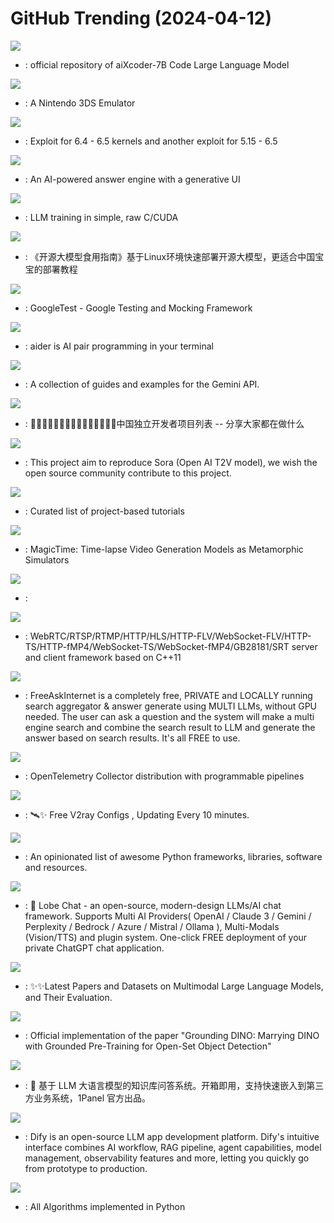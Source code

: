 # GitHub Trending (2024-04-12)

![](https://img.shields.io/badge/Python-New%2051-green?style=flat-square&logo=appveyor)
- [](https://github.comundefined): official repository of aiXcoder-7B Code Large Language Model

![](https://img.shields.io/badge/C%2B%2B-New%20204-green?style=flat-square&logo=appveyor)
- [](https://github.comundefined): A Nintendo 3DS Emulator

![](https://img.shields.io/badge/C-New%2090-green?style=flat-square&logo=appveyor)
- [](https://github.comundefined): Exploit for 6.4 - 6.5 kernels and another exploit for 5.15 - 6.5

![](https://img.shields.io/badge/TypeScript-New%20405-green?style=flat-square&logo=appveyor)
- [](https://github.comundefined): An AI-powered answer engine with a generative UI

![](https://img.shields.io/badge/Cuda-New%202-green?style=flat-square&logo=appveyor)
- [](https://github.comundefined): LLM training in simple, raw C/CUDA

![](https://img.shields.io/badge/Jupyter%20Notebook-New%20143-green?style=flat-square&logo=appveyor)
- [](https://github.comundefined): 《开源大模型食用指南》基于Linux环境快速部署开源大模型，更适合中国宝宝的部署教程

![](https://img.shields.io/badge/C%2B%2B-New%20122-green?style=flat-square&logo=appveyor)
- [](https://github.comundefined): GoogleTest - Google Testing and Mocking Framework

![](https://img.shields.io/badge/Python-New%20334-green?style=flat-square&logo=appveyor)
- [](https://github.comundefined): aider is AI pair programming in your terminal

![](https://img.shields.io/badge/Jupyter%20Notebook-New%20117-green?style=flat-square&logo=appveyor)
- [](https://github.comundefined): A collection of guides and examples for the Gemini API.

![](https://img.shields.io/badge/none-New%20250-green?style=flat-square&logo=appveyor)
- [](https://github.comundefined): 👩🏿‍💻👨🏾‍💻👩🏼‍💻👨🏽‍💻👩🏻‍💻中国独立开发者项目列表 -- 分享大家都在做什么

![](https://img.shields.io/badge/Python-New%20236-green?style=flat-square&logo=appveyor)
- [](https://github.comundefined): This project aim to reproduce Sora (Open AI T2V model), we wish the open source community contribute to this project.

![](https://img.shields.io/badge/none-New%20468-green?style=flat-square&logo=appveyor)
- [](https://github.comundefined): Curated list of project-based tutorials

![](https://img.shields.io/badge/Python-New%20109-green?style=flat-square&logo=appveyor)
- [](https://github.comundefined): MagicTime: Time-lapse Video Generation Models as Metamorphic Simulators

![](https://img.shields.io/badge/TypeScript-New%2077-green?style=flat-square&logo=appveyor)
- [](https://github.comundefined): 

![](https://img.shields.io/badge/C%2B%2B-New%209-green?style=flat-square&logo=appveyor)
- [](https://github.comundefined): WebRTC/RTSP/RTMP/HTTP/HLS/HTTP-FLV/WebSocket-FLV/HTTP-TS/HTTP-fMP4/WebSocket-TS/WebSocket-fMP4/GB28181/SRT server and client framework based on C++11

![](https://img.shields.io/badge/Python-New%20847-green?style=flat-square&logo=appveyor)
- [](https://github.comundefined): FreeAskInternet is a completely free, PRIVATE and LOCALLY running search aggregator & answer generate using MULTI LLMs, without GPU needed. The user can ask a question and the system will make a multi engine search and combine the search result to LLM and generate the answer based on search results. It's all FREE to use.

![](https://img.shields.io/badge/Go-New%2036-green?style=flat-square&logo=appveyor)
- [](https://github.comundefined): OpenTelemetry Collector distribution with programmable pipelines

![](https://img.shields.io/badge/Python-New%20104-green?style=flat-square&logo=appveyor)
- [](https://github.comundefined): 🛰️✨ Free V2ray Configs , Updating Every 10 minutes.

![](https://img.shields.io/badge/Python-New%20167-green?style=flat-square&logo=appveyor)
- [](https://github.comundefined): An opinionated list of awesome Python frameworks, libraries, software and resources.

![](https://img.shields.io/badge/TypeScript-New%20202-green?style=flat-square&logo=appveyor)
- [](https://github.comundefined): 🤯 Lobe Chat - an open-source, modern-design LLMs/AI chat framework. Supports Multi AI Providers( OpenAI / Claude 3 / Gemini / Perplexity / Bedrock / Azure / Mistral / Ollama ), Multi-Modals (Vision/TTS) and plugin system. One-click FREE deployment of your private ChatGPT chat application.

![](https://img.shields.io/badge/none-New%2056-green?style=flat-square&logo=appveyor)
- [](https://github.comundefined): ✨✨Latest Papers and Datasets on Multimodal Large Language Models, and Their Evaluation.

![](https://img.shields.io/badge/Python-New%2021-green?style=flat-square&logo=appveyor)
- [](https://github.comundefined): Official implementation of the paper "Grounding DINO: Marrying DINO with Grounded Pre-Training for Open-Set Object Detection"

![](https://img.shields.io/badge/Python-New%2050-green?style=flat-square&logo=appveyor)
- [](https://github.comundefined): 💬 基于 LLM 大语言模型的知识库问答系统。开箱即用，支持快速嵌入到第三方业务系统，1Panel 官方出品。

![](https://img.shields.io/badge/TypeScript-New%20380-green?style=flat-square&logo=appveyor)
- [](https://github.comundefined): Dify is an open-source LLM app development platform. Dify's intuitive interface combines AI workflow, RAG pipeline, agent capabilities, model management, observability features and more, letting you quickly go from prototype to production.

![](https://img.shields.io/badge/Python-New%2073-green?style=flat-square&logo=appveyor)
- [](https://github.comundefined): All Algorithms implemented in Python

